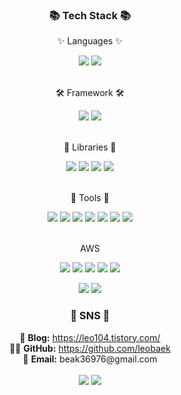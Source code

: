 <div align=center>
	<h3>📚 Tech Stack 📚</h3>
	<p>✨ Languages ✨</p>
</div>
<div align="center">
	<img src="https://img.shields.io/badge/Java-007396?style=flat&logo=Java&logoColor=white" />
	<img src="https://img.shields.io/badge/Python-3776AB?style=flat&logo=Python&logoColor=white" />
</div>
<br>
<div align=center>
	<p>🛠 Framework 🛠</p>
</div>
<div align=center>
	<img src="https://img.shields.io/badge/Flask-000000?style=flat&logo=Flask&logoColor=white" />
	<img src="https://img.shields.io/badge/Serverless-FD5750?style=flat&logo=Serverless&logoColor=white" />
</div>
<br>
<div align=center>
	<p>🎨 Libraries 🎨</p>
</div>
<div align=center>
	<img src="https://img.shields.io/badge/NumPy-013243?style=flat-square&logo=NumPy&logoColor=white"/> 
	<img src="https://img.shields.io/badge/pandas-150458?style=flat-square&logo=pandas&logoColor=white"/> 
	<img src="https://img.shields.io/badge/Streamlit-FF4B4B?style=flat-square&logo=Streamlit&logoColor=white"/> 
	<img src="https://img.shields.io/badge/scikit-learn-F7931E?style=flat-square&logo=scikit-learn&logoColor=white"/> 
</div>
<br>
<div align=center>
	<p>🔧 Tools 🔧</p>
</div>
<div align=center>
	<img src="https://img.shields.io/badge/Jupyter-F37626?style=flat-square&logo=Jupyter&logoColor=white"/> 
	<img src="https://img.shields.io/badge/Visual Studio Code-007ACC?style=flat-square&logo=Visual Studio Code&logoColor=white"/>  
	<img src="https://img.shields.io/badge/MySQL-4479A1?style=flat-square&logo=MySQL&logoColor=white"/> 
	<img src="https://img.shields.io/badge/GoogleColab-F9AB00?style=flat-square&logo=GoogleColab&logoColor=white"/> 
	<img src="https://img.shields.io/badge/Postman-FF6C37?style=flat-square&logo=Postman&logoColor=white"/> 
	<img src="https://img.shields.io/badge/Eclipse IDE-2C2255?style=flat-square&logo=Eclipse IDE&logoColor=white"/>
	<img src="https://img.shields.io/badge/Android Studio-3DDC84?style=flat-square&logo=Android Studio&logoColor=white"/>
</div>
<br>
<div align=center>
	<p> AWS </p>
</div>
<div align=center>
	<img src="https://img.shields.io/badge/Amazon AWS-232F3E?style=flat-square&logo=Amazon AWS&logoColor=white"/> <img src="https://img.shields.io/badge/Amazon RDS-527FFF?style=flat-square&logo=Amazon RDS&logoColor=white"/> <img src="https://img.shields.io/badge/Amazon EC2-FF9900?style=flat-square&logo=Amazon EC2&logoColor=white"/> <img src="https://img.shields.io/badge/Amazon S3-569A31?style=flat-square&logo=Amazon S3&logoColor=white"/> <img src="https://img.shields.io/badge/AWS Lambda-FF9900?style=flat-square&logo=AWS Lambda&logoColor=white"/>

<img src="https://img.shields.io/badge/Amazon API Gateway-FF4F8B?style=flat-square&logo=Amazon API Gateway&logoColor=white"/>   <img src="https://img.shields.io/badge/Amazon CloudWatch-FF4F8B?style=flat-square&logo=Amazon CloudWatch&logoColor=white"/>
<div align=center>
	<h3>🎨 SNS  🎨</h3>
<div align=center>
	🔗 <b>Blog:</b> <a href="https://leo104.tistory.com/">https://leo104.tistory.com/</a><br>
	👨‍💻 <b>GitHub:</b> <a href="https://github.com/leobaek">https://github.com/leobaek</a><br>
	📧 <b>Email:</b> beak36976@gmail.com<br>
</div>
<div align=center>
	<br>
	<img src="https://github-readme-stats.vercel.app/api/top-langs/?username=leobaek&layout=compact">
	<img src="https://github-readme-stats.vercel.app/api?username=leobaek&show_icons=true">
	<br>
</div>

